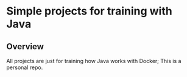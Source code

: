 # Simple projects for training with Java
## Overview

All projects are just for training how Java works with Docker; This is a personal repo.
